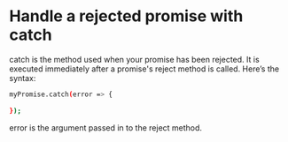 # Handle a rejected promise with catch

catch is the method used when your promise has been rejected. It is executed immediately after a promise's reject method is called. Here’s the syntax:

```sh
myPromise.catch(error => {
  
});
```
error is the argument passed in to the reject method.